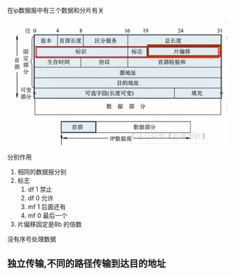 在ip数据报中有三个数据和分片有关 

![Alt text](images/%E6%95%B0%E6%8D%AE%E6%8A%A5%E5%88%86%E7%89%87.png)

分别作用

1. 相同的数据报分别
2. 标志
   1. df 1 禁止
   2. df 0 允许
   3. mf 1 后面还有
   4. mf 0 最后一个
3. 片偏移固定是8b 的倍数

没有序号处理数据

## 独立传输,不同的路径传输到达目的地址



   